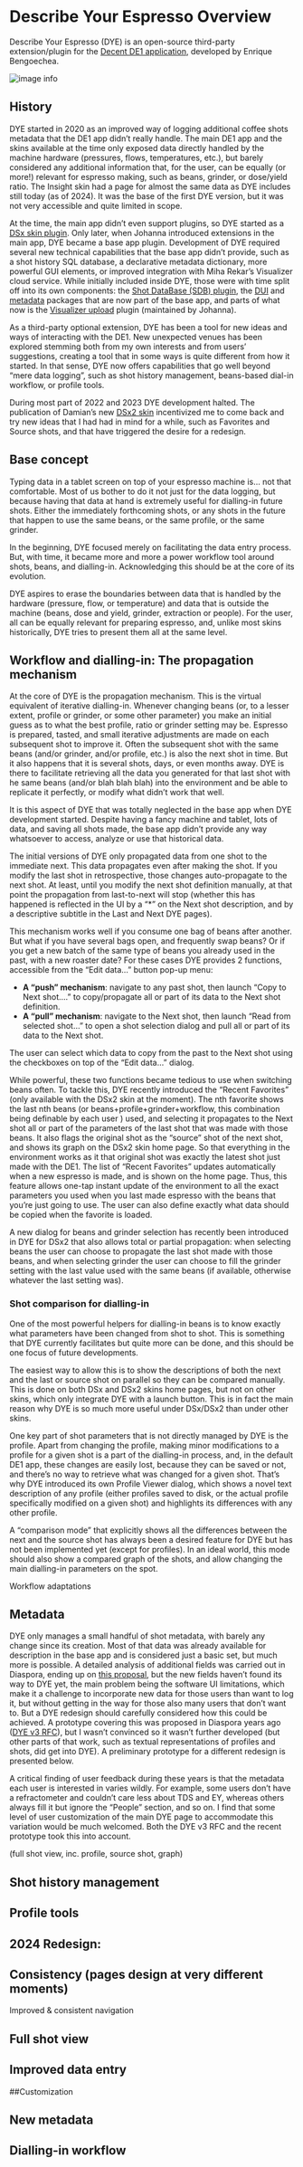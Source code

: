 # Describe Your Espresso Overview

Describe Your Espresso (DYE) is an open-source third-party extension/plugin for the [Decent DE1 application](https://github.com/decentespresso/de1app), developed by Enrique Bengoechea.

 ![image info](./pictures/image.png)

## History

DYE started in 2020 as an improved way of logging additional coffee shots metadata that the DE1 app didn’t really handle. The main DE1 app and the skins available at the time only exposed data directly handled by the machine hardware (pressures, flows, temperatures, etc.), but barely considered any additional information that, for the user, can be equally (or more!) relevant for espresso making, such as beans, grinder, or dose/yield ratio. The Insight skin had a page for almost the same data as DYE includes still today (as of 2024). It was the base of the first DYE version, but it was not very accessible and quite limited in scope.

At the time, the main app didn’t even support plugins, so DYE started as a [DSx skin plugin](https://github.com/ebengoechea/dye_de1app_dsx_plugin). Only later, when Johanna introduced extensions in the main app, DYE became a base app plugin. Development of DYE required several new technical capabilities that the base app didn’t provide, such as a shot history SQL database, a declarative metadata dictionary, more powerful GUI elements, or improved integration with Miha Rekar’s Visualizer cloud service. While initially included inside DYE, those were with time split off into its own components: the [Shot DataBase (SDB) plugin](https://github.com/ebengoechea/de1app_plugin_SDB), the [DUI](https://github.com/decentespresso/de1app/blob/main/documentation/decent_user_interface.md) and [metadata](https://github.com/decentespresso/de1app/blob/main/de1plus/metadata.tcl) packages that are now part of the base app, and parts of what now is the [Visualizer upload](https://github.com/decentespresso/de1app/tree/main/de1plus/plugins/visualizer_upload) plugin (maintained by Johanna).

As a third-party optional extension, DYE has been a tool for new ideas and ways of interacting with the DE1. New unexpected venues has been explored stemming both from my own interests and from users’ suggestions, creating a tool that in some ways is quite different from how it started. In that sense, DYE now offers capabilities that go well beyond “mere data logging”, such as shot history management, beans-based dial-in workflow, or profile tools.

 During most part of 2022 and 2023 DYE development halted. The publication of Damian’s new [DSx2 skin](https://github.com/Damian-AU/DSx2) incentivized me to come back and try new ideas that I had had in mind for a while, such as Favorites and Source shots, and that have triggered the desire for a redesign.

## Base concept

Typing data in a tablet screen on top of your espresso machine is… not that comfortable. Most of us bother to do it not just for the data logging, but because having that data at hand is extremely useful for dialling-in future shots. Either the immediately forthcoming shots, or any shots in the future that happen to use the same beans, or the same profile, or the same grinder.

In the beginning, DYE focused merely on facilitating the data entry process. But, with time, it became more and more a power workflow tool around shots, beans, and dialling-in. Acknowledging this should be at the core of its evolution.

DYE aspires to erase the boundaries between data that is handled by the hardware (pressure, flow, or temperature) and data that is outside the machine (beans, dose and yield, grinder, extraction or people). For the user, all can be equally relevant for preparing espresso, and, unlike most skins historically, DYE tries to present them all at the same level.


## Workflow and dialling-in: The propagation mechanism

At the core of DYE is the propagation mechanism. This is the virtual equivalent of iterative dialling-in. Whenever changing beans (or, to a lesser extent, profile or grinder, or some other parameter) you make an initial guess as to what the best profile, ratio or grinder setting may be. Espresso is prepared, tasted, and small iterative adjustments are made on each subsequent shot to improve it. Often the subsequent shot with the same beans (and/or grinder, and/or profile, etc.) is also the next shot in time. But it also happens that it is several shots, days, or even months away. DYE is there to facilitate retrieving all the data you generated for that last shot with he same beans (and/or blah blah blah) into the environment and be able to replicate it perfectly, or modify what didn’t work that well.

It is this aspect of DYE that was totally neglected in the base app when DYE development started. Despite having a fancy machine and tablet, lots of data, and saving all shots made, the base app didn’t provide any way whatsoever to access, analyze or use that historical data.

The initial versions of DYE only propagated data from one shot to the immediate next. This data propagates even after making the shot. If you modify the last shot in retrospective, those changes auto-propagate to the next shot. At least, until you modify the next shot definition manually, at that point the propagation from last-to-next will stop (whether this has happened is reflected in the UI by a “*” on the Next shot description, and by a descriptive subtitle in the Last and Next DYE pages).

This mechanism works well if you consume one bag of beans after another. But what if you have several bags open, and frequently swap beans? Or if you get a new batch of the same type of beans you already used in the past, with a new roaster date? For these cases DYE provides 2 functions, accessible from the “Edit data…” button pop-up menu:

  * **A “push” mechanism**: navigate to any past shot, then launch “Copy to Next shot....” to copy/propagate all or part of its data to the Next shot definition.
  * **A “pull” mechanism**: navigate to the Next shot, then launch “Read from selected shot…” to open a shot selection dialog and pull all or part of its data to the Next shot.
 
The user can select  which data to copy from the past to the Next shot using the checkboxes on top of the “Edit data…” dialog.

While powerful, these two functions became tedious to use when switching beans often. To tackle this, DYE recently introduced the “Recent Favorites” (only available with the DSx2 skin at the moment). The nth favorite shows the last nth beans (or beans+profile+grinder+workflow, this combination being definable by each user ) used, and selecting it propagates to the Next shot all or part of the parameters of the last shot that was made with those beans. It also flags the original shot as the “source” shot of the next shot, and shows its graph on the DSx2 skin home page. So that everything in the environment works as it that original shot was exactly the latest shot just made with the DE1. The list of “Recent Favorites” updates automatically when a new espresso is made, and is shown on the home page. Thus, this feature allows one-tap instant update of the environment to all the exact parameters you used when you last made espresso with the beans that you’re just going to use. The user can also define exactly what data should be copied when the favorite is loaded.

A new dialog for beans and grinder selection has recently been introduced in DYE for DSx2 that also allows total or partial propagation: when selecting beans the user can choose to propagate the last shot made with those beans, and when selecting grinder the user can choose to fill the grinder setting with the last value used with the same beans (if available, otherwise whatever the last setting was).

### Shot comparison for dialling-in

One of the most powerful helpers for dialling-in beans is to know exactly what parameters have been changed from shot to shot. This is something that DYE currently facilitates but quite more can be done, and this should be one focus of future developments.

The easiest way to allow this is to show the descriptions of both the next and the last or source shot on parallel so they can be compared manually. This is done on both DSx and DSx2 skins home pages, but not on other skins, which only integrate DYE with a launch button. This is in fact the main reason why DYE is so much more useful under DSx/DSx2 than under other skins.

One key part of shot parameters that is not directly managed by DYE is the profile. Apart from changing the profile, making minor modifications to a profile for a given shot is a part of the dialling-in process, and, in the default DE1 app, these changes are easily lost, because they can be saved or not, and there’s no way to retrieve what was changed for a given shot. That’s why DYE introduced its own Profile Viewer dialog, which shows a novel text description of any profile (either profiles saved to disk, or the actual profile specifically modified on a given shot) and highlights its differences with any other profile.

A “comparison mode” that explicitly shows all the differences between the next and the source shot has always been a desired feature for DYE but has not been implemented yet (except for profiles). In an ideal world, this mode should also show a compared graph of the shots, and allow changing the main dialling-in parameters on the spot.


Workflow adaptations

 

## Metadata

DYE only manages a small handful of shot metadata, with barely any change since its creation. Most of that data was already available for description in the base app and is considered just a basic set, but much more is possible. A detailed analysis of additional fields was carried out in Diaspora, ending up on [this proposal](https://3.basecamp.com/3671212/buckets/7351439/messages/3316379592#__recording_3804933033), but the new fields haven’t found its way to DYE yet, the main problem being the software UI limitations, which make it a challenge to incorporate new data for those users than want to log it, but without getting in the way for those also many users that don’t want to. But a DYE redesign should carefully considered how this could be achieved. A prototype covering this was proposed in Diaspora years ago ([DYE v3 RFC](https://3.basecamp.com/3671212/buckets/7351439/messages/3777997470)), but I wasn’t convinced so it wasn’t further developed (but other parts of that work, such as textual representations of profiles and shots, did get into DYE). A preliminary prototype for a different redesign is presented below.

A critical finding of user feedback during these years is that the metadata each user is interested in varies wildly. For example, some users don’t have a refractometer and couldn’t care less about TDS and EY, whereas others always fill it but ignore the “People” section, and so on. I find that some level of user customization of the main DYE page to accommodate this variation would be much welcomed. Both the DYE v3 RFC and the recent prototype took this into account.

 
(full shot view, inc. profile, source shot, graph)

 

## Shot history management

 

 

 

 

 

## Profile tools

 

 

 

 

## 2024 Redesign:

 

## Consistency (pages design at very different moments)

Improved & consistent navigation 

## Full shot view

## Improved data entry

##Customization


## New metadata


## Dialling-in workflow

 

